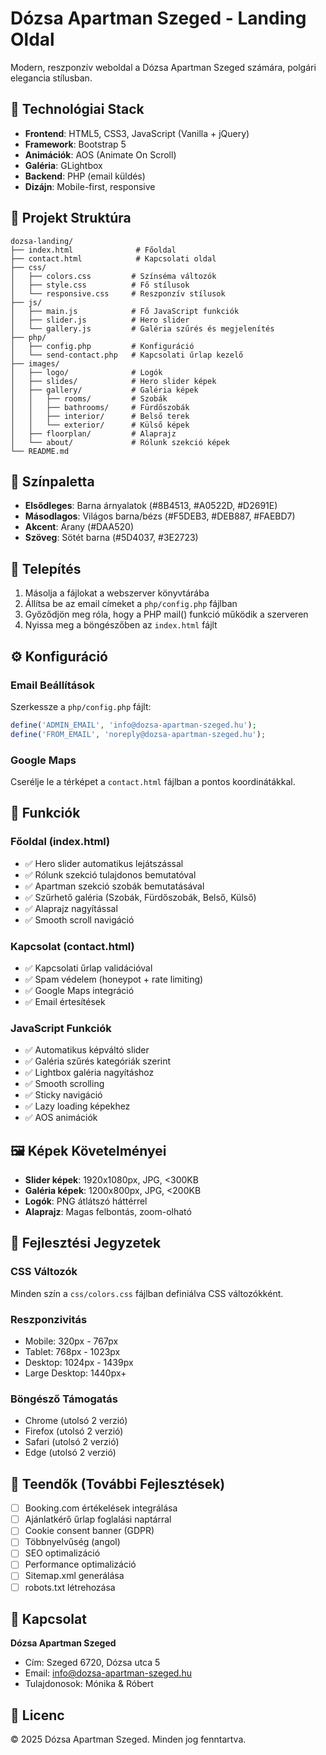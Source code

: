 # Dózsa Apartman Szeged - Landing Oldal

Modern, reszponzív weboldal a Dózsa Apartman Szeged számára, polgári elegancia stílusban.

## 🎨 Technológiai Stack

- **Frontend**: HTML5, CSS3, JavaScript (Vanilla + jQuery)
- **Framework**: Bootstrap 5
- **Animációk**: AOS (Animate On Scroll)
- **Galéria**: GLightbox
- **Backend**: PHP (email küldés)
- **Dizájn**: Mobile-first, responsive

## 📁 Projekt Struktúra

```
dozsa-landing/
├── index.html              # Főoldal
├── contact.html            # Kapcsolati oldal
├── css/
│   ├── colors.css         # Színséma változók
│   ├── style.css          # Fő stílusok
│   └── responsive.css     # Reszponzív stílusok
├── js/
│   ├── main.js            # Fő JavaScript funkciók
│   ├── slider.js          # Hero slider
│   └── gallery.js         # Galéria szűrés és megjelenítés
├── php/
│   ├── config.php         # Konfiguráció
│   └── send-contact.php   # Kapcsolati űrlap kezelő
├── images/
│   ├── logo/              # Logók
│   ├── slides/            # Hero slider képek
│   ├── gallery/           # Galéria képek
│   │   ├── rooms/         # Szobák
│   │   ├── bathrooms/     # Fürdőszobák
│   │   ├── interior/      # Belső terek
│   │   └── exterior/      # Külső képek
│   ├── floorplan/         # Alaprajz
│   └── about/             # Rólunk szekció képek
└── README.md

```

## 🎨 Színpaletta

- **Elsődleges**: Barna árnyalatok (#8B4513, #A0522D, #D2691E)
- **Másodlagos**: Világos barna/bézs (#F5DEB3, #DEB887, #FAEBD7)
- **Akcent**: Arany (#DAA520)
- **Szöveg**: Sötét barna (#5D4037, #3E2723)

## 🚀 Telepítés

1. Másolja a fájlokat a webszerver könyvtárába
2. Állítsa be az email címeket a `php/config.php` fájlban
3. Győződjön meg róla, hogy a PHP mail() funkció működik a szerveren
4. Nyissa meg a böngészőben az `index.html` fájlt

## ⚙️ Konfiguráció

### Email Beállítások

Szerkessze a `php/config.php` fájlt:

```php
define('ADMIN_EMAIL', 'info@dozsa-apartman-szeged.hu');
define('FROM_EMAIL', 'noreply@dozsa-apartman-szeged.hu');
```

### Google Maps

Cserélje le a térképet a `contact.html` fájlban a pontos koordinátákkal.

## 📱 Funkciók

### Főoldal (index.html)
- ✅ Hero slider automatikus lejátszással
- ✅ Rólunk szekció tulajdonos bemutatóval
- ✅ Apartman szekció szobák bemutatásával
- ✅ Szűrhető galéria (Szobák, Fürdőszobák, Belső, Külső)
- ✅ Alaprajz nagyítással
- ✅ Smooth scroll navigáció

### Kapcsolat (contact.html)
- ✅ Kapcsolati űrlap validációval
- ✅ Spam védelem (honeypot + rate limiting)
- ✅ Google Maps integráció
- ✅ Email értesítések

### JavaScript Funkciók
- ✅ Automatikus képváltó slider
- ✅ Galéria szűrés kategóriák szerint
- ✅ Lightbox galéria nagyításhoz
- ✅ Smooth scrolling
- ✅ Sticky navigáció
- ✅ Lazy loading képekhez
- ✅ AOS animációk

## 🖼️ Képek Követelményei

- **Slider képek**: 1920x1080px, JPG, <300KB
- **Galéria képek**: 1200x800px, JPG, <200KB
- **Logók**: PNG átlátszó háttérrel
- **Alaprajz**: Magas felbontás, zoom-olható

## 🔧 Fejlesztési Jegyzetek

### CSS Változók
Minden szín a `css/colors.css` fájlban definiálva CSS változókként.

### Reszponzivitás
- Mobile: 320px - 767px
- Tablet: 768px - 1023px
- Desktop: 1024px - 1439px
- Large Desktop: 1440px+

### Böngésző Támogatás
- Chrome (utolsó 2 verzió)
- Firefox (utolsó 2 verzió)
- Safari (utolsó 2 verzió)
- Edge (utolsó 2 verzió)

## 📝 Teendők (További Fejlesztések)

- [ ] Booking.com értékelések integrálása
- [ ] Ajánlatkérő űrlap foglalási naptárral
- [ ] Cookie consent banner (GDPR)
- [ ] Többnyelvűség (angol)
- [ ] SEO optimalizáció
- [ ] Performance optimalizáció
- [ ] Sitemap.xml generálása
- [ ] robots.txt létrehozása

## 👥 Kapcsolat

**Dózsa Apartman Szeged**
- Cím: Szeged 6720, Dózsa utca 5
- Email: info@dozsa-apartman-szeged.hu
- Tulajdonosok: Mónika & Róbert

## 📄 Licenc

© 2025 Dózsa Apartman Szeged. Minden jog fenntartva.
